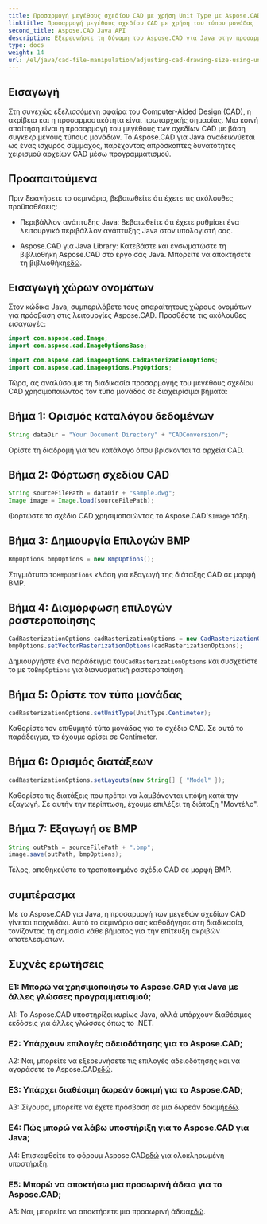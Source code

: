 ```yaml
---
title: Προσαρμογή μεγέθους σχεδίου CAD με χρήση Unit Type με Aspose.CAD για Java
linktitle: Προσαρμογή μεγέθους σχεδίου CAD με χρήση του τύπου μονάδας
second_title: Aspose.CAD Java API
description: Εξερευνήστε τη δύναμη του Aspose.CAD για Java στην προσαρμογή των μεγεθών σχεδίασης CAD χωρίς κόπο. Ακολουθήστε τον βήμα προς βήμα οδηγό μας για ακρίβεια και προσαρμοστικότητα.
type: docs
weight: 14
url: /el/java/cad-file-manipulation/adjusting-cad-drawing-size-using-unit-type/
---
```

## Εισαγωγή

Στη συνεχώς εξελισσόμενη σφαίρα του Computer-Aided Design (CAD), η ακρίβεια και η προσαρμοστικότητα είναι πρωταρχικής σημασίας. Μια κοινή απαίτηση είναι η προσαρμογή του μεγέθους των σχεδίων CAD με βάση συγκεκριμένους τύπους μονάδων. Το Aspose.CAD για Java αναδεικνύεται ως ένας ισχυρός σύμμαχος, παρέχοντας απρόσκοπτες δυνατότητες χειρισμού αρχείων CAD μέσω προγραμματισμού.

## Προαπαιτούμενα

Πριν ξεκινήσετε το σεμινάριο, βεβαιωθείτε ότι έχετε τις ακόλουθες προϋποθέσεις:

- Περιβάλλον ανάπτυξης Java: Βεβαιωθείτε ότι έχετε ρυθμίσει ένα λειτουργικό περιβάλλον ανάπτυξης Java στον υπολογιστή σας.

-  Aspose.CAD για Java Library: Κατεβάστε και ενσωματώστε τη βιβλιοθήκη Aspose.CAD στο έργο σας Java. Μπορείτε να αποκτήσετε τη βιβλιοθήκη[εδώ](https://releases.aspose.com/cad/java/).

## Εισαγωγή χώρων ονομάτων

Στον κώδικα Java, συμπεριλάβετε τους απαραίτητους χώρους ονομάτων για πρόσβαση στις λειτουργίες Aspose.CAD. Προσθέστε τις ακόλουθες εισαγωγές:

```java
import com.aspose.cad.Image;
import com.aspose.cad.ImageOptionsBase;

import com.aspose.cad.imageoptions.CadRasterizationOptions;
import com.aspose.cad.imageoptions.PngOptions;
```

Τώρα, ας αναλύσουμε τη διαδικασία προσαρμογής του μεγέθους σχεδίου CAD χρησιμοποιώντας τον τύπο μονάδας σε διαχειρίσιμα βήματα:

## Βήμα 1: Ορισμός καταλόγου δεδομένων

```java
String dataDir = "Your Document Directory" + "CADConversion/";
```

Ορίστε τη διαδρομή για τον κατάλογο όπου βρίσκονται τα αρχεία CAD.

## Βήμα 2: Φόρτωση σχεδίου CAD

```java
String sourceFilePath = dataDir + "sample.dwg";
Image image = Image.load(sourceFilePath);
```

 Φορτώστε το σχέδιο CAD χρησιμοποιώντας το Aspose.CAD's`Image` τάξη.

## Βήμα 3: Δημιουργία Επιλογών BMP

```java
BmpOptions bmpOptions = new BmpOptions();
```

 Στιγμιότυπο το`BmpOptions` κλάση για εξαγωγή της διάταξης CAD σε μορφή BMP.

## Βήμα 4: Διαμόρφωση επιλογών ραστεροποίησης

```java
CadRasterizationOptions cadRasterizationOptions = new CadRasterizationOptions();
bmpOptions.setVectorRasterizationOptions(cadRasterizationOptions);
```

 Δημιουργήστε ένα παράδειγμα του`CadRasterizationOptions` και συσχετίστε το με το`BmpOptions` για διανυσματική ραστεροποίηση.

## Βήμα 5: Ορίστε τον τύπο μονάδας

```java
cadRasterizationOptions.setUnitType(UnitType.Centimeter);
```

Καθορίστε τον επιθυμητό τύπο μονάδας για το σχέδιο CAD. Σε αυτό το παράδειγμα, το έχουμε ορίσει σε Centimeter.

## Βήμα 6: Ορισμός διατάξεων

```java
cadRasterizationOptions.setLayouts(new String[] { "Model" });
```

Καθορίστε τις διατάξεις που πρέπει να λαμβάνονται υπόψη κατά την εξαγωγή. Σε αυτήν την περίπτωση, έχουμε επιλέξει τη διάταξη "Μοντέλο".

## Βήμα 7: Εξαγωγή σε BMP

```java
String outPath = sourceFilePath + ".bmp";
image.save(outPath, bmpOptions);
```

Τέλος, αποθηκεύστε το τροποποιημένο σχέδιο CAD σε μορφή BMP.

## συμπέρασμα

Με το Aspose.CAD για Java, η προσαρμογή των μεγεθών σχεδίων CAD γίνεται παιχνιδάκι. Αυτό το σεμινάριο σας καθοδήγησε στη διαδικασία, τονίζοντας τη σημασία κάθε βήματος για την επίτευξη ακριβών αποτελεσμάτων.

## Συχνές ερωτήσεις

### Ε1: Μπορώ να χρησιμοποιήσω το Aspose.CAD για Java με άλλες γλώσσες προγραμματισμού;

A1: Το Aspose.CAD υποστηρίζει κυρίως Java, αλλά υπάρχουν διαθέσιμες εκδόσεις για άλλες γλώσσες όπως το .NET.

### Ε2: Υπάρχουν επιλογές αδειοδότησης για το Aspose.CAD;

 A2: Ναι, μπορείτε να εξερευνήσετε τις επιλογές αδειοδότησης και να αγοράσετε το Aspose.CAD[εδώ](https://purchase.aspose.com/buy).

### Ε3: Υπάρχει διαθέσιμη δωρεάν δοκιμή για το Aspose.CAD;

 A3: Σίγουρα, μπορείτε να έχετε πρόσβαση σε μια δωρεάν δοκιμή[εδώ](https://releases.aspose.com/).

### Ε4: Πώς μπορώ να λάβω υποστήριξη για το Aspose.CAD για Java;

 A4: Επισκεφθείτε το φόρουμ Aspose.CAD[εδώ](https://forum.aspose.com/c/cad/19) για ολοκληρωμένη υποστήριξη.

### Ε5: Μπορώ να αποκτήσω μια προσωρινή άδεια για το Aspose.CAD;

 A5: Ναι, μπορείτε να αποκτήσετε μια προσωρινή άδεια[εδώ](https://purchase.aspose.com/temporary-license/).